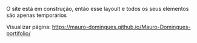 O site está em construção, então esse layoult e todos os seus elementos são apenas temporários

Visualizar página: https://mauro-domingues.github.io/Mauro-Domingues-portifolio/